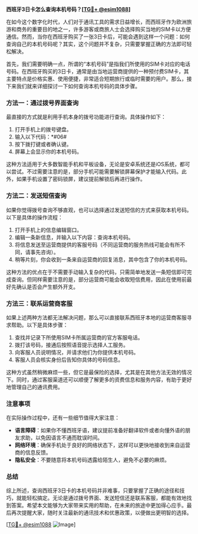 **西班牙3日卡怎么查询本机号码？[[TG💪+ @esim1088](https://t.me/s/esim1088)]**

在如今这个数字化时代，人们对于通讯工具的需求日益增长，而西班牙作为欧洲旅游和商务的重要目的地之一，许多游客或商旅人士会选择购买当地的SIM卡以方便通信。然而，当你在西班牙购买了一张3日卡后，可能会遇到这样一个问题：如何查询自己的本机号码呢？其实，这个问题并不复杂，只需要掌握正确的方法即可轻松解决。

首先，我们需要明确一点，所谓的“本机号码”是指我们所使用的SIM卡对应的电话号码。在西班牙购买的3日卡，通常是由当地运营商提供的一种预付费SIM卡，其主要特点是价格实惠、使用便捷，非常适合短期旅行或临时需要的用户。那么，接下来我们就来详细探讨一下如何查询本机号码的具体步骤。

### 方法一：通过拨号界面查询

最直接的方式就是利用手机本身的拨号功能进行查询。具体操作如下：

1. 打开手机上的拨号键盘。
2. 输入以下代码：*#06#
3. 按下拨打键或者确认键。
4. 屏幕上会显示你的本机号码。

这种方法适用于大多数智能手机和平板设备，无论是安卓系统还是iOS系统，都可以尝试。不过需要注意的是，部分手机可能需要解锁屏幕保护才能输入代码。此外，如果手机设置了密码锁屏，建议提前解锁后再进行操作。

### 方法二：发送短信查询

如果你觉得拨号查询不够直观，也可以选择通过发送短信的方式来获取本机号码。以下是具体的操作流程：

1. 打开手机上的信息编辑窗口。
2. 编辑一条新信息，并输入以下内容：查询本机号码。
3. 将信息发送至运营商提供的客服号码（不同运营商的服务热线可能会有所不同，请事先咨询）。
4. 稍等片刻，你会收到一条来自运营商的回复消息，其中包含了你的本机号码。

这种方法的优点在于不需要手动输入复杂的代码，只需简单地发送一条短信即可完成查询。但同样需要注意的是，部分运营商可能会收取短信费用，因此在使用前最好先确认是否会产生额外开支。

### 方法三：联系运营商客服

如果上述两种方法都无法解决问题，那么可以直接联系西班牙本地的运营商客服寻求帮助。以下是具体步骤：

1. 查找并记录下所使用SIM卡所属运营商的官方客服电话。
2. 拨打该号码，接通后按照语音提示选择人工服务。
3. 向客服人员说明情况，并请求他们为你提供本机号码。
4. 客服人员会核实身份后告知你具体的号码信息。

这种方式虽然稍微麻烦一些，但它是最保险的选择，尤其是在其他方法无效的情况下。同时，通过客服渠道还可以顺便了解更多的资费信息和服务内容，有助于更好地管理自己的通讯费用。

### 注意事项

在实际操作过程中，还有一些细节值得大家注意：

- **语言障碍**：如果你不懂西班牙语，建议提前准备好翻译软件或者向懂外语的朋友求助，以免因语言不通而耽误时间。
- **网络环境**：确保手机处于良好的网络状态下，这样可以更快地接收到来自运营商的信息反馈。
- **隐私安全**：不要随意将本机号码透露给陌生人，避免不必要的麻烦。

### 总结

综上所述，查询西班牙3日卡的本机号码并非难事，只要掌握了正确的途径和技巧，就能轻松搞定。无论是通过拨号界面、发送短信还是联系客服，都能有效地找到答案。希望本文能够为大家带来实用的帮助，在未来的旅途中更加得心应手。最后再次提醒大家，随时关注最新的通讯技术和优惠政策，以便做出更明智的选择。

[[TG💪+ @esim1088](https://t.me/s/esim1088) ![Image](https://i.postimg.cc/4NQfJmqS/Snipaste-2025-05-13-00-14-12.png)]